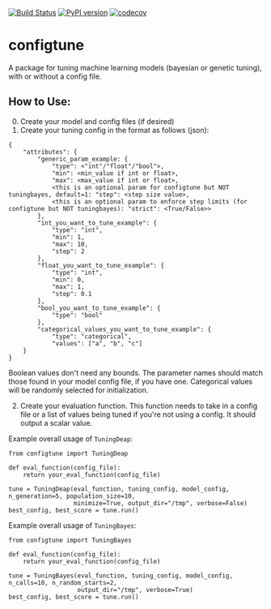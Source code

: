 [![Build Status](https://travis-ci.com/orionw/tuningDEAP.svg?branch=master)](https://travis-ci.com/orionw/tuningDEAP)
[![PyPI version](https://badge.fury.io/py/configtune.svg)](https://badge.fury.io/py/configtune)
[![codecov](https://codecov.io/gh/orionw/tuningDEAP/branch/master/graph/badge.svg)](https://codecov.io/gh/orionw/tuningDEAP)

# configtune
A package for tuning machine learning models (bayesian or genetic tuning), with or without a config file.

## How to Use:
0. Create your model and config files (if desired)
1. Create your tuning config in the format as follows (json):
```
{
    "attributes": {
        "generic_param_example: {
            "type": <"int"/"float"/"bool">,
            "min": <min_value if int or float>,
            "max": <max_value if int or float>,
            <this is an optional param for configtune but NOT tuningbayes, default=1: "step": <step size value>,
            <this is an optional param to enforce step limits (for configtune but NOT tuningbayes): "strict": <True/False>>
        },
        "int_you_want_to_tune_example": {
            "type": "int",
            "min": 1,
            "max": 10,
            "step": 2
        },
        "float_you_want_to_tune_example": {
            "type": "int",
            "min": 0,
            "max": 1,
            "step": 0.1
        },
        "bool_you_want_to_tune_example": {
            "type": "bool"
        },
        "categorical_values_you_want_to_tune_example": {
            "type": "categorical",
            "values": ["a", "b", "c"]
    }
}
```
Boolean values don't need any bounds.  The parameter names should match those found in your model config file, if you have one.  Categorical values will be randomly selected for initialization.

2. Create your evaluation function.  This function needs to take in a config file or a list of values being tuned if you're not using a config.  It should output a scalar value.

Example overall usage of `TuningDeap`:
```
from configtune import TuningDeap

def eval_function(config_file):
    return your_eval_function(config_file)

tune = TuningDeap(eval_function, tuning_config, model_config, n_generation=5, population_size=10, 
                  minimize=True, output_dir="/tmp", verbose=False)
best_config, best_score = tune.run()
```

Example overall usage of `TuningBayes`:
```
from configtune import TuningBayes

def eval_function(config_file):
    return your_eval_function(config_file)

tune = TuningBayes(eval_function, tuning_config, model_config, n_calls=10, n_random_starts=2, 
                   output_dir="/tmp", verbose=True)
best_config, best_score = tune.run()
```

